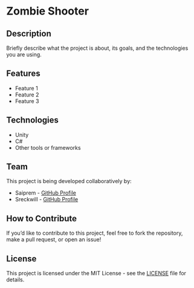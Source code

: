 # Zombie Shooter

## Description
Briefly describe what the project is about, its goals, and the technologies you are using.

## Features
- Feature 1
- Feature 2
- Feature 3

## Technologies
- Unity
- C#
- Other tools or frameworks

## Team

This project is being developed collaboratively by:

- Saiprem - [GitHub Profile](https://github.com/katkamsaiprem)
- Sreckwill - [GitHub Profile](https://github.com/Sreckwill)

## How to Contribute
If you’d like to contribute to this project, feel free to fork the repository, make a pull request, or open an issue!

## License
This project is licensed under the MIT License - see the [LICENSE](LICENSE) file for details.
